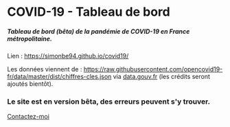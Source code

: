 # COVID-19 - Tableau de bord 

##### Tableau de bord (bêta) de la pandémie de COVID-19 en France métropolitaine.

Lien : https://simonbe94.github.io/covid19/

Les données viennent de : https://raw.githubusercontent.com/opencovid19-fr/data/master/dist/chiffres-cles.json via [data.gouv.fr](https://www.data.gouv.fr/fr/datasets/chiffres-cles-concernant-lepidemie-de-covid19-en-france/) (les crédits seront ajoutés bientôt).

### Le site est en version bêta, des erreurs peuvent s'y trouver. 

[Contactez-moi](mailto:pro.simonbe@gmail.com)
